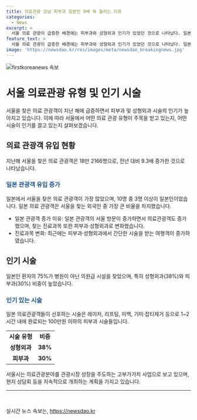 ```yaml
---
title: 의료관광 강남 피부과 일본인 9배 쑥 들리는 이유
categories:
  - News
excerpt: >
  서울 의료 관광이 급증한 배경에는 피부과와 성형외과 인기가 있었던 것으로 나타났다. 일본 관광객의 발길이 서울로 이어지면서, 특히 피부과 시술을 받고 귀국하는 서울 여행코스가 유명해졌다. 지난해 일본에서 서울을 찾은 의료관광객은 18만2166명으로, 전년 대비 9.3배 증가했다. 특히 피부과와 성형외과에서의 간단한 시술을 받는 여행객이 늘면서, 피부과 성형외과가 외국인 의료관광객에게 인기를 끌고 있다.
feature_text: >
  서울 의료 관광이 급증한 배경에는 피부과와 성형외과 인기가 있었던 것으로 나타났다. 일본 관광객의 발길이 서울로 이어지면서, 특히 피부과 시술을 받고 귀국하는 서울 여행코스가 유명해졌다. 지난해 일본에서 서울을 찾은 의료관광객은 18만2166명으로, 전년 대비 9.3배 증가했다. 특히 피부과와 성형외과에서의 간단한 시술을 받는 여행객이 늘면서, 피부과 성형외과가 외국인 의료관광객에게 인기를 끌고 있다.
image: 'https://newsdao.kr/res/images/meta/newsdao_breakingnews.jpg'
---
```


<p><img src="https://newsdao.kr/res/images/meta/newsdao_breakingnews.jpg" alt="firstkoreanews 속보" /></p>

<h1 data-ke-size="size26">서울 의료관광 유형 및 인기 시술</h1>

<p data-ke-size="size16">서울을 찾은 의료 관광객이 지난 해에 급증하면서 피부과 및 성형외과 시술의 인기가 높아지고 있습니다. 이에 따라 서울에서 어떤 의료 관광 유형이 주목을 받고 있는지, 어떤 시술이 인기를 끌고 있는지 살펴보겠습니다.</p>

<h2 data-ke-size="size24">의료 관광객 유입 현황</h2>

<p data-ke-size="size16">지난해 서울을 찾은 의료 관광객은 18만 2166명으로, 전년 대비 9.3배 증가한 것으로 나타났습니다. </p>

<h3 data-ke-size="size22"><span style="color: #1a5490;">일본 관광객 유입 증가</span></h3>

<p data-ke-size="size16">일본에서 서울을 찾은 의료 관광객이 가장 많았으며, 10명 중 3명 이상이 일본인이었습니다. 일본 의료 관광객은 서울을 찾는 외국인 중 가장 큰 비율을 차지했습니다.</p>

<ul>
  <li>일본 관광객 증가 이유: 일본 관광객의 서울 방문이 증가하면서 의료관광객도 증가했으며, 찾는 진료과목 또한 피부과·성형외과로 변화했습니다.</li>
  <li>진료과목 변화: 최근에는 피부과·성형외과에서 간단한 시술을 받는 여행객이 증가하였습니다.</li>
</ul>

<h2 data-ke-size="size24">인기 시술</h2>

<p data-ke-size="size16">일본인 환자의 75%가 병원이 아닌 의원급 시설을 찾았으며, 특히 성형외과(38%)와 피부과(30%) 비중이 높았습니다.</p>

<h3 data-ke-size="size22"><span style="color: #1a5490;">인기 있는 시술</span></h3>

<p data-ke-size="size16">일본 의료관광객들이 선호하는 시술은 레이저, 리프팅, 미백, 기미·잡티제거 등으로 1~2시간 내에 완료되는 100만원 이하의 피부과 시술들입니다.</p>

<table>
  <tr>
    <td style="text-align: center; height: 17px;"><b>시술 유형</b></td>
    <td style="text-align: center; height: 17px;"><b>비중</b></td>
  </tr>
  <tr>
    <td style="text-align: center; height: 17px;"><b>성형외과</b></td>
    <td style="text-align: center; height: 17px;"><b>38%</b></td>
  </tr>
  <tr>
    <td style="text-align: center; height: 17px;"><b>피부과</b></td>
    <td style="text-align: center; height: 17px;"><b>30%</b></td>
  </tr>
</table>

<p data-ke-size="size16">서울시는 의료관광분야를 관광시장 성장을 주도하는 고부가가치 사업으로 보고 있으며, 현지 상담회 등을 지속적으로 개최하는 계획을 가지고 있습니다.</p>

<hr data-ke-size="medium">

<p data-ke-size="size16">&nbsp;</p>
실시간 뉴스 속보는, <a href="https://newsdao.kr" rel="dofollow">https://newsdao.kr</a>


